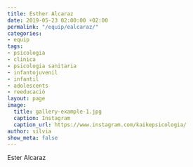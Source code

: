 ```yaml
---
title: Esther Alcaraz
date: 2019-05-23 02:00:00 +02:00
permalink: "/equip/ealcaraz/"
categories:
- equip
tags:
- psicologia
- clinica
- psicologia sanitaria
- infantojuvenil
- infantil
- adolescents
- reeducació
layout: page
image:
  title: gallery-example-1.jpg
  caption: Instagram
  caption_url: https://www.instagram.com/kaikepsicologia/
author: silvia
show_meta: false
---
```


Ester Alcaraz
